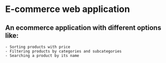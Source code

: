 # E-commerce web application

## An ecommerce application with different options like:
    - Sorting products with price
    - Filtering products by categories and subcategories
    - Searching a product by its name